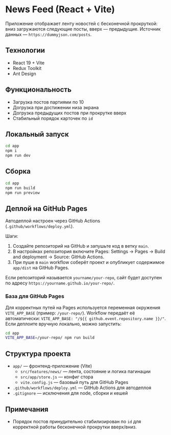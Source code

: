 # News Feed (React + Vite)

Приложение отображает ленту новостей с бесконечной прокруткой: вниз загружаются следующие посты, вверх — предыдущие. Источник данных — `https://dummyjson.com/posts`.

## Технологии
- React 19 + Vite
- Redux Toolkit
- Ant Design

## Функциональность
- Загрузка постов партиями по 10
- Догрузка при достижении низа экрана
- Догрузка предыдущих постов при прокрутке вверх
- Стабильный порядок карточек по `id`

## Локальный запуск
```bash
cd app
npm i
npm run dev
```

## Сборка
```bash
cd app
npm run build
npm run preview
```

## Деплой на GitHub Pages
Автодеплой настроен через GitHub Actions (`.github/workflows/deploy.yml`).

Шаги:
1. Создайте репозиторий на GitHub и запушьте код в ветку `main`.
2. В настройках репозитория включите Pages: Settings → Pages → Build and deployment → Source: GitHub Actions.
3. При пуше в `main` workflow соберёт проект и опубликует содержимое `app/dist` на GitHub Pages.

Если репозиторий называется `yourname/your-repo`, сайт будет доступен по адресу `https://yourname.github.io/your-repo/`.

### База для GitHub Pages
Для корректных путей на Pages используется переменная окружения `VITE_APP_BASE` (пример: `/your-repo/`).
Workflow передаёт её автоматически: `VITE_APP_BASE: "/${{ github.event.repository.name }}/"`.
Если деплоите вручную локально, можно запустить:
```bash
cd app
VITE_APP_BASE=/your-repo/ npm run build
```

## Структура проекта
- `app/` — фронтенд-приложение (Vite)
  - `src/features/news/` — лента, состояние и логика пагинации
  - `src/app/store.js` — конфиг стора
  - `vite.config.js` — базовый путь для GitHub Pages
- `.github/workflows/deploy.yml` — GitHub Actions для автодеплоя
- `.gitignore` — исключения для node, сборки и кешей

## Примечания
- Порядок постов принудительно стабилизирован по `id` для корректной работы бесконечной прокрутки вверх/вниз.
